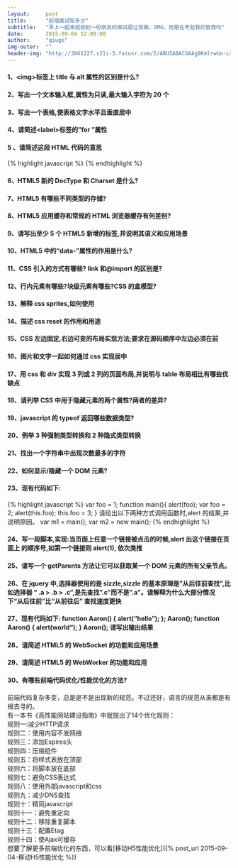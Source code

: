 ```yaml
---
layout:     post
title:      "前端面试知多少"
subtitle:   "早上一起来就收到一份朋友的面试题让我做，OMG，他是在考验我的智商吗"
date:       2015-09-04 12:00:00
author:     "qiuge"
img-outer:  ""
header-img: "http://3861227.s21i-3.faiusr.com/2/ABUIABACGAAg9KmlrwUo-LmRrwIw6Ac49AM.jpg"
---
```


<h4>1、&lt;img&gt;标签上 title 与 alt 属性的区别是什么?</h4>

<h4>2、写出一个文本输入框,属性为只读,最大输入字符为 20 个</h4>

<h4>3、写出一个表格,使表格文字水平且垂直居中</h4>

<h4>4、请简述&lt;label&gt;标签的”for ”属性</h4>

<h4>5 、请简述这段 HTML 代码的意思 </h4>
{% highlight javascript %}
<meta name="viewport" content="width=device-width, initial-scale=1, minimum-scale=1, maximum-scale=1, user-scalable=no" /> 
{% endhighlight %}

<h4>6、HTML5 新的 DocType 和 Charset 是什么?</h4>
<h4>7、HTML5 有哪些不同类型的存储?</h4>
<h4>8、HTML5 应用缓存和常规的 HTML 浏览器缓存有何差别?</h4>
<h4>9、请写出至少 5 个 HTML5 新增的标签,并说明其语义和应用场景</h4>
<h4>10、HTML5 中的“data-”属性的作用是什么?</h4>
<h4>11、CSS 引入的方式有哪些? link 和@import 的区别是?</h4>
<h4>12、行内元素有哪些?块级元素有哪些?CSS 的盒模型?</h4>
<h4>13、解释 css sprites,如何使用</h4>
<h4>14、描述 css reset 的作用和用途</h4>
<h4>15、CSS 左边固定,右边可变的布局实现方法;要求在源码顺序中左边必须在前</h4>
<h4>16、图片和文字一起如何通过 css 实现居中</h4>
<h4>17、用 css 和 div 实现 3 列或 2 列的页面布局,并说明与 table 布局相比有哪些优缺点</h4>
<h4>18、请列举 CSS 中用于隐藏元素的两个属性?两者的差异?</h4>
<h4>19、javascript 的 typeof 返回哪些数据类型?</h4>
<h4>20、例举 3 种强制类型转换和 2 种隐式类型转换</h4>
<h4>21、找出一个字符串中出现次数最多的字符</h4>
<h4>22、如何显示/隐藏一个 DOM 元素?</h4>
<h4>23、现有代码如下: </h4>

{% highlight javascript %}
var foo = 1;
function main(){ 
  alert(foo);
  var foo = 2; 
  alert(this.foo);
  this.foo = 3;
}
请给出以下两种方式调用函数时,alert 的结果,并说明原因。 
var m1 = main();
var m2 = new main();
{% endhighlight %}

<h4>24、写一段脚本,实现:当页面上任意一个链接被点击的时候,alert 出这个链接在页面上 的顺序号,如第一个链接则 alert(1), 依次类推</h4>
<h4>25、请写一个 getParents 方法让它可以获取某一个 DOM 元素的所有父亲节点。</h4>
<h4>26、在 jquery 中,选择器使用的是 sizzle,sizzle 的基本原理是”从后往前查找”,比如选择器 “ .a > .b > .c”,是先查找”.c”而不是”.a”。请解释为什么大部分情况下“从后往前”比“从前往后” 查找速度更快</h4>
<h4>27、现有代码如下: 
function Aaron() {
  alert(“hello”); 
};
Aaron();
function Aaron() {
  alert(world“); 
}
Aaron();
请写出输出结果</h4>
<h4>28、请简述 HTML5 的 WebSocket 的功能和应用场景</h4>
<h4>29、请简述 HTML5 的 WebWorker 的功能和应用</h4>
<h4>30、有哪些前端代码优化/性能优化的方法?</h4>
<p>
  前端代码复杂多变，总是是不是出现新的规范。不过还好，语言的规范从来都是有根去寻的。<br/>
  有一本书《高性能网站建设指南》中就提出了14个优化规则：<br/>
  规则一:减少HTTP请求<br/>
  规则二：使用内容不发网络<br/>
  规则三：添加Expires头<br/>
  规则四：压缩组件<br/>
  规则五：将样式表放在顶部<br/>
  规则六：将脚本放在底部<br/>
  规则七：避免CSS表达式<br/>
  规则八：使用外部javascript和css<br/>
  规则九：减少DNS查找<br/>
  规则十：精简javascript<br/>
  规则十一：避免重定向<br/>
  规则十二：移除重复脚本<br/>
  规则十三：配置Etag<br/>
  规则十四：使Ajax可缓存<br/>
  想要了解更多前端优化的东西，可以看[移动H5性能优化]({% post_url 2015-09-04-移动H5性能优化 %})
</p>



